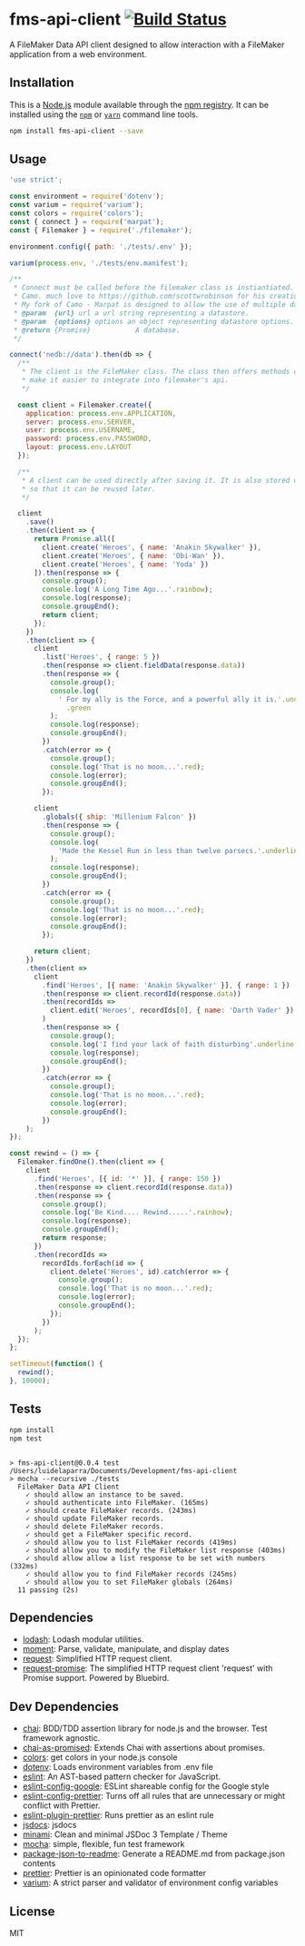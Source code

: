 # fms-api-client [![Build Status](https://travis-ci.org/Luidog/fms-api-client.png?branch=master)](https://travis-ci.org/Luidog/fms-api-client)

A FileMaker Data API client designed to allow interaction with a FileMaker application from a web environment.

## Installation

This is a [Node.js](https://nodejs.org/) module available through the 
[npm registry](https://www.npmjs.com/). It can be installed using the 
[`npm`](https://docs.npmjs.com/getting-started/installing-npm-packages-locally)
or 
[`yarn`](https://yarnpkg.com/en/)
command line tools.

```sh
npm install fms-api-client --save
```

## Usage

```js
'use strict';

const environment = require('dotenv');
const varium = require('varium');
const colors = require('colors');
const { connect } = require('marpat');
const { Filemaker } = require('./filemaker');

environment.config({ path: './tests/.env' });

varium(process.env, './tests/env.manifest');

/**
 * Connect must be called before the filemaker class is instiantiated. This connect uses Marpat. Marpat is a fork of
 * Camo. much love to https://github.com/scottwrobinson for his creation and maintenance of Camo.
 * My fork of Camo - Marpat is designed to allow the use of multiple datastores with the focus on encrypted storage.
 * @param  {url} url a url string representing a datastore.
 * @param  {options} options an object representing datastore options. See Marpat for more info.
 * @return {Promise}           A database.
 */

connect('nedb://data').then(db => {
  /**
   * The client is the FileMaker class. The class then offers methods designed to
   * make it easier to integrate into filemaker's api.
   */

  const client = Filemaker.create({
    application: process.env.APPLICATION,
    server: process.env.SERVER,
    user: process.env.USERNAME,
    password: process.env.PASSWORD,
    layout: process.env.LAYOUT
  });

  /**
   * A client can be used directly after saving it. It is also stored on the datastore
   * so that it can be reused later.
   */

  client
    .save()
    .then(client => {
      return Promise.all([
        client.create('Heroes', { name: 'Anakin Skywalker' }),
        client.create('Heroes', { name: 'Obi-Wan' }),
        client.create('Heroes', { name: 'Yoda' })
      ]).then(response => {
        console.group();
        console.log('A Long Time Ago...'.rainbow);
        console.log(response);
        console.groupEnd();
        return client;
      });
    })
    .then(client => {
      client
        .list('Heroes', { range: 5 })
        .then(response => client.fieldData(response.data))
        .then(response => {
          console.group();
          console.log(
            ' For my ally is the Force, and a powerful ally it is.'.underline
              .green
          );
          console.log(response);
          console.groupEnd();
        })
        .catch(error => {
          console.group();
          console.log('That is no moon...'.red);
          console.log(error);
          console.groupEnd();
        });

      client
        .globals({ ship: 'Millenium Falcon' })
        .then(response => {
          console.group();
          console.log(
            'Made the Kessel Run in less than twelve parsecs.'.underline.blue
          );
          console.log(response);
          console.groupEnd();
        })
        .catch(error => {
          console.group();
          console.log('That is no moon...'.red);
          console.log(error);
          console.groupEnd();
        });

      return client;
    })
    .then(client =>
      client
        .find('Heroes', [{ name: 'Anakin Skywalker' }], { range: 1 })
        .then(response => client.recordId(response.data))
        .then(recordIds =>
          client.edit('Heroes', recordIds[0], { name: 'Darth Vader' })
        )
        .then(response => {
          console.group();
          console.log('I find your lack of faith disturbing'.underline.red);
          console.log(response);
          console.groupEnd();
        })
        .catch(error => {
          console.group();
          console.log('That is no moon...'.red);
          console.log(error);
          console.groupEnd();
        })
    );
});

const rewind = () => {
  Filemaker.findOne().then(client => {
    client
      .find('Heroes', [{ id: '*' }], { range: 150 })
      .then(response => client.recordId(response.data))
      .then(response => {
        console.group();
        console.log('Be Kind.... Rewind.....'.rainbow);
        console.log(response);
        console.groupEnd();
        return response;
      })
      .then(recordIds =>
        recordIds.forEach(id => {
          client.delete('Heroes', id).catch(error => {
            console.group();
            console.log('That is no moon...'.red);
            console.log(error);
            console.groupEnd();
          });
        })
      );
  });
};

setTimeout(function() {
  rewind();
}, 10000);

```

## Tests

```sh
npm install
npm test
```
```

> fms-api-client@0.0.4 test /Users/luidelaparra/Documents/Development/fms-api-client
> mocha --recursive ./tests
  FileMaker Data API Client
    ✓ should allow an instance to be saved.
    ✓ should authenticate into FileMaker. (165ms)
    ✓ should create FileMaker records. (243ms)
    ✓ should update FileMaker records.
    ✓ should delete FileMaker records.
    ✓ should get a FileMaker specific record.
    ✓ should allow you to list FileMaker records (419ms)
    ✓ should allow you to modify the FileMaker list response (403ms)
    ✓ should allow allow a list response to be set with numbers (332ms)
    ✓ should allow you to find FileMaker records (245ms)
    ✓ should allow you to set FileMaker globals (264ms)
  11 passing (2s)

```

## Dependencies

- [lodash](https://ghub.io/lodash): Lodash modular utilities.
- [moment](https://ghub.io/moment): Parse, validate, manipulate, and display dates
- [request](https://ghub.io/request): Simplified HTTP request client.
- [request-promise](https://ghub.io/request-promise): The simplified HTTP request client &#39;request&#39; with Promise support. Powered by Bluebird.

## Dev Dependencies

- [chai](https://ghub.io/chai): BDD/TDD assertion library for node.js and the browser. Test framework agnostic.
- [chai-as-promised](https://ghub.io/chai-as-promised): Extends Chai with assertions about promises.
- [colors](https://ghub.io/colors): get colors in your node.js console
- [dotenv](https://ghub.io/dotenv): Loads environment variables from .env file
- [eslint](https://ghub.io/eslint): An AST-based pattern checker for JavaScript.
- [eslint-config-google](https://ghub.io/eslint-config-google): ESLint shareable config for the Google style
- [eslint-config-prettier](https://ghub.io/eslint-config-prettier): Turns off all rules that are unnecessary or might conflict with Prettier.
- [eslint-plugin-prettier](https://ghub.io/eslint-plugin-prettier): Runs prettier as an eslint rule
- [jsdocs](https://ghub.io/jsdocs): jsdocs
- [minami](https://ghub.io/minami): Clean and minimal JSDoc 3 Template / Theme
- [mocha](https://ghub.io/mocha): simple, flexible, fun test framework
- [package-json-to-readme](https://ghub.io/package-json-to-readme): Generate a README.md from package.json contents
- [prettier](https://ghub.io/prettier): Prettier is an opinionated code formatter
- [varium](https://ghub.io/varium): A strict parser and validator of environment config variables

## License

MIT
